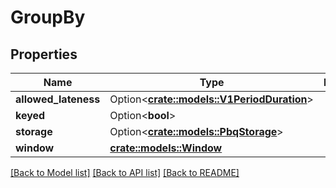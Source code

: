 # GroupBy

## Properties

Name | Type | Description | Notes
------------ | ------------- | ------------- | -------------
**allowed_lateness** | Option<[**crate::models::V1PeriodDuration**](v1.Duration.md)> |  | [optional]
**keyed** | Option<**bool**> |  | [optional]
**storage** | Option<[**crate::models::PbqStorage**](PBQStorage.md)> |  | [optional]
**window** | [**crate::models::Window**](Window.md) |  | 

[[Back to Model list]](../README.md#documentation-for-models) [[Back to API list]](../README.md#documentation-for-api-endpoints) [[Back to README]](../README.md)


